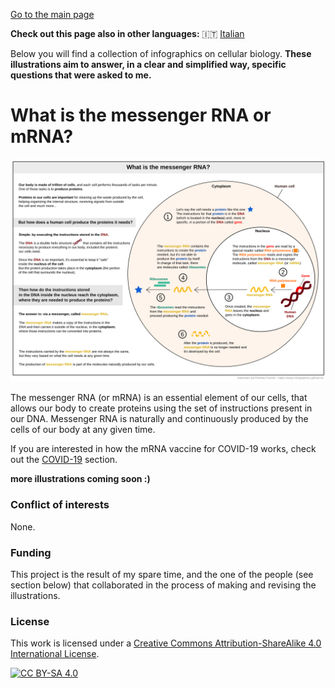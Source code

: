 
[Go to the main page](https://easy-infographics.github.io/)

**Check out this page also in other languages:** 🇮🇹  [Italian](../it/)

Below you will find a collection of infographics on cellular biology. 
**These illustrations aim to answer, in a clear and simplified way, specific questions that were asked to me.** 

# What is the messenger RNA or mRNA? 

![mRNA_cell.svg - English version](images/mRNA_cell.svg)

The messenger RNA (or mRNA) is an essential element of our cells, that allows our body to create proteins using the set of instructions present in our DNA. Messenger RNA is naturally and continuously produced by the cells of our body at any given time. 

If you are interested in how the mRNA vaccine for COVID-19 works, check out the [COVID-19](https://easy-infographics.github.io/COVID-19/en/) section. 


**more illustrations coming soon :)**

### Conflict of interests

None.

### Funding

This project is the result of my spare time, and the one of the people (see section below) that collaborated in the process of making and revising the illustrations. 

### License
This work is licensed under a
[Creative Commons Attribution-ShareAlike 4.0 International License][cc-by-sa].

[![CC BY-SA 4.0][cc-by-sa-image]][cc-by-sa]

[cc-by-sa]: http://creativecommons.org/licenses/by-sa/4.0/
[cc-by-sa-image]: https://licensebuttons.net/l/by-sa/4.0/88x31.png
[cc-by-sa-shield]: https://img.shields.io/badge/License-CC%20BY--SA%204.0-lightgrey.svg
